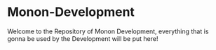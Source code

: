 # Monon-Development
Welcome to the Repository of Monon Development, everything that is gonna be used by the Development will be put here!
